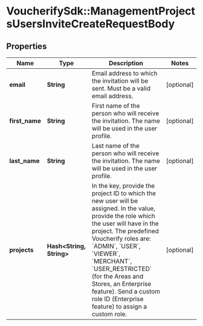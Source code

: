 # VoucherifySdk::ManagementProjectsUsersInviteCreateRequestBody

## Properties

| Name | Type | Description | Notes |
| ---- | ---- | ----------- | ----- |
| **email** | **String** | Email address to which the invitation will be sent. Must be a valid email address. | [optional] |
| **first_name** | **String** | First name of the person who will receive the invitation. The name will be used in the user profile. | [optional] |
| **last_name** | **String** | Last name of the person who will receive the invitation. The name will be used in the user profile. | [optional] |
| **projects** | **Hash&lt;String, String&gt;** | In the key, provide the project ID to which the new user will be assigned. In the value, provide the role which the user will have in the project. The predefined Voucherify roles are: &#x60;ADMIN&#x60;, &#x60;USER&#x60;, &#x60;VIEWER&#x60;, &#x60;MERCHANT&#x60;, &#x60;USER_RESTRICTED&#x60; (for the Areas and Stores, an Enterprise feature). Send a custom role ID (Enterprise feature) to assign a custom role. | [optional] |

